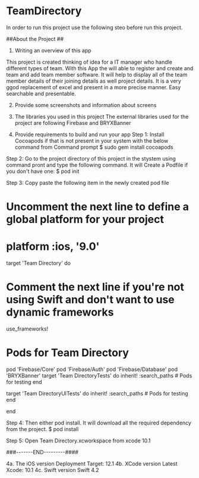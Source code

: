 # TeamDirectory

In order to run this project use the following steo before run this project.



##About the Project ##
1. Writing an overview of this app

This project is created thinking of idea for a IT manager who handle different types of team. With this App the will able to register and create and team and add team member software. It will help to display all of the team member details of their joining details as well project details. It is a very ggod replacement of excel and present in a more precise manner. Easy searchable and presentable.

2. Provide some screenshots and information about screens









3. The libraries you used in this project
        The external libraries used for the project are following
        Firebase and BRYXBanner

4. Provide requirements to build and run your app
        Step 1: Install Cocoapods if that is not present in your system with the below command from Command prompt
$ sudo gem install cocoapods

Step 2: Go to the project directory of this project in the stystem using command pront and type the following command. 
        It will Create a Podfile if you don't have one:
$ pod init

Step 3: Copy paste the following item in the newly created pod file

# Uncomment the next line to define a global platform for your project
# platform :ios, '9.0'

target 'Team Directory' do
  # Comment the next line if you're not using Swift and don't want to use dynamic frameworks
  use_frameworks!

  # Pods for Team Directory
  pod 'Firebase/Core'
  pod 'Firebase/Auth'
  pod 'Firebase/Database'
  pod 'BRYXBanner'
  target 'Team DirectoryTests' do
    inherit! :search_paths
    # Pods for testing
  end

  target 'Team DirectoryUITests' do
    inherit! :search_paths
    # Pods for testing
  end

end

Step 4: Then either pod install. It will download all the required dependency from the project.
$ pod install

Step 5: Open Team Directory.xcworkspace from xcode 10.1


###-------END---------####

4a. The iOS version
        Deployment Target: 12.1
4b. XCode version
        Latest Xcode: 10.1
4c. Swift version
        Swift 4.2
